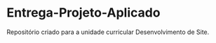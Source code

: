 # Entrega-Projeto-Aplicado

Repositório  criado  para a unidade curricular Desenvolvimento de Site.
